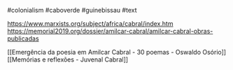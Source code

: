 #colonialism 
#caboverde 
#guinebissau 
#text 


https://www.marxists.org/subject/africa/cabral/index.htm
https://memorial2019.org/dossier/amilcar-cabral/amilcar-cabral-obras-publicadas


[[Emergência da poesia em Amilcar Cabral  - 30 poemas - Oswaldo Osório]]
[[Memórias e reflexões - Juvenal Cabral]]